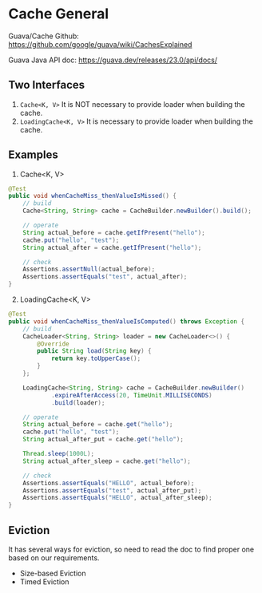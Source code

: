 # Cache General
Guava/Cache Github: https://github.com/google/guava/wiki/CachesExplained

Guava Java API doc: https://guava.dev/releases/23.0/api/docs/

## Two Interfaces
1. `Cache<K, V>`
It is NOT necessary to provide loader when building the cache.
2. `LoadingCache<K, V>`
It is necessary to provide loader when building the cache.

## Examples
1. Cache<K, V>
```java
@Test
public void whenCacheMiss_thenValueIsMissed() {
    // build
    Cache<String, String> cache = CacheBuilder.newBuilder().build();

    // operate
    String actual_before = cache.getIfPresent("hello");
    cache.put("hello", "test");
    String actual_after = cache.getIfPresent("hello");

    // check
    Assertions.assertNull(actual_before);
    Assertions.assertEquals("test", actual_after);
}
```

2. LoadingCache<K, V>
```java
@Test
public void whenCacheMiss_thenValueIsComputed() throws Exception {
    // build
    CacheLoader<String, String> loader = new CacheLoader<>() {
        @Override
        public String load(String key) {
            return key.toUpperCase();
        }
    };

    LoadingCache<String, String> cache = CacheBuilder.newBuilder()
            .expireAfterAccess(20, TimeUnit.MILLISECONDS)
            .build(loader);

    // operate
    String actual_before = cache.get("hello");
    cache.put("hello", "test");
    String actual_after_put = cache.get("hello");

    Thread.sleep(1000L);
    String actual_after_sleep = cache.get("hello");

    // check
    Assertions.assertEquals("HELLO", actual_before);
    Assertions.assertEquals("test", actual_after_put);
    Assertions.assertEquals("HELLO", actual_after_sleep);
}
```

## Eviction
It has several ways for eviction, so need to read the doc to find proper one based on our requirements.
- Size-based Eviction
- Timed Eviction
